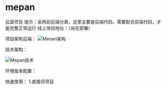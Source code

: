 # mepan
云盘项目
提示：采用前后端分离，这里主要是后端代码，需要配合前端代码，才能完整正常运行
线上体验地址：（尚在部署）

项目架构后端：
![Meoan架构](https://github.com/dengxijuli/mepan/assets/132116099/e567e35e-72e3-4f03-938c-68ae4e09c5e4)

技术架构：

![Mepan技术](https://github.com/dengxijuli/mepan/assets/132116099/9a83b51a-3480-4922-b994-f1d30321071a)

环境版本配置：



快速使用：
1.直接将项目









